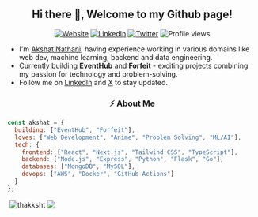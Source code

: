 <h2 align="center">Hi there 👋, Welcome to my Github page!</h2>
<p align="center">
  <a href="https://akshatnathani.tech/"><img src="https://img.shields.io/badge/Website-akshatnathani.tech-blue" alt="Website"></a>
  <a href="https://www.linkedin.com/in/akshatnathani/"><img src="https://img.shields.io/badge/LinkedIn-akshatnathani-0077B5?style=flat&logo=linkedin" alt="LinkedIn"></a>
  <a href="https://twitter.com/thakksht"><img src="https://img.shields.io/badge/Twitter-thakksht-1DA1F2?style=flat&logo=twitter" alt="Twitter"></a>
  <img src="https://komarev.com/ghpvc/?username=thakksht&color=brightgreen" alt="Profile views">
</p>
<ul>
  <li>I'm <a href="https://akshatnathani.tech/"> Akshat Nathani</a>, having experience working in various domains like web dev, machine learning, backend and data engineering.</li>
  <li>Currently building <b>EventHub</b> and <b>Forfeit</b> - exciting projects combining my passion for technology and problem-solving.</li>
  <li>Follow me on <a href="https://www.linkedin.com/in/akshatnathani/">LinkedIn</a> and <a href="https://twitter.com/thakksht">X</a> to stay updated.</li>
</ul>
<h3 align="center">⚡ About Me</h3>

<div >

```javascript
const akshat = {
  building: ["EventHub", "Forfeit"],
  loves: ["Web Development", "Anime", "Problem Solving", "ML/AI"],
  tech: {
    frontend: ["React", "Next.js", "Tailwind CSS", "TypeScript"],
    backend: ["Node.js", "Express", "Python", "Flask", "Go"],
    databases: ["MongoDB", "MySQL"],
    devops: ["AWS", "Docker", "GitHub Actions"]
  }
};
```

</div>


<p>&nbsp;<img align="center" src="https://github-readme-stats.vercel.app/api?username=thakksht&show_icons=true&rank_icon=github&locale=en" alt="thakksht" />
<img align="center" src="https://github-readme-stats.vercel.app/api/top-langs/?username=thakksht&layout=compact&hide_border=true&&langs_count=10&show_icons=true&theme=transparent" />
</p>
